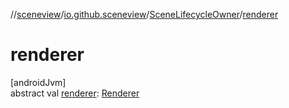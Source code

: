 //[sceneview](../../../index.md)/[io.github.sceneview](../index.md)/[SceneLifecycleOwner](index.md)/[renderer](renderer.md)

# renderer

[androidJvm]\
abstract val [renderer](renderer.md): [Renderer](../../com.google.ar.sceneform.rendering/-renderer/index.md)
